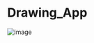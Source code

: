 # Drawing_App

![image](https://user-images.githubusercontent.com/112661561/234251590-5c35ab38-cf8a-44b8-ad2f-b21cee4bbcfd.png)
